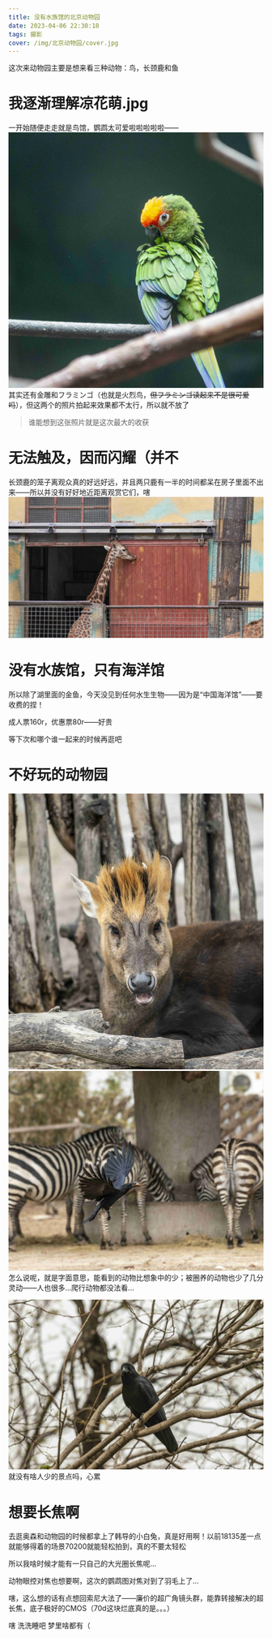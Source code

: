 ```yaml
---
title: 没有水族馆的北京动物园
date: 2023-04-06 22:30:18
tags: 摄影
cover: /img/北京动物园/cover.jpg
---
```

这次来动物园主要是想来看三种动物：鸟，长颈鹿和鱼

# 我逐渐理解凉花萌.jpg
一开始随便走走就是鸟馆，鹦鹉太可爱啦啦啦啦啦——
![](/img/北京动物园/IMG_0144_1.jpg)
其实还有金雕和フラミンゴ（也就是火烈鸟，~~但フラミンゴ读起来不是很可爱吗~~），但这两个的照片拍起来效果都不太行，所以就不放了

> 谁能想到这张照片就是这次最大的收获

# 无法触及，因而闪耀（并不
长颈鹿的笼子离观众真的好远好远，并且两只鹿有一半的时间都呆在房子里面不出来——所以并没有好好地近距离观赏它们，嗐
![](/img/北京动物园/IMG_0187.jpg)

# 没有水族馆，只有海洋馆
所以除了湖里面的金鱼，今天没见到任何水生生物——因为是“中国海洋馆”——要收费的捏！

成人票160r，优惠票80r——好贵

等下次和哪个谁一起来的时候再逛吧

# 不好玩的动物园
![](/img/北京动物园/IMG_0227.jpg)
![](/img/北京动物园/IMG_0174.jpg)
怎么说呢，就是字面意思，能看到的动物比想象中的少；被圈养的动物也少了几分灵动——人也很多...爬行动物都没法看...

![](/img/北京动物园/IMG_0102.jpg)
就没有啥人少的景点吗，心累

# 想要长焦啊
去逛奥森和动物园的时候都拿上了韩导的小白兔，真是好用啊！以前18135差一点就能够得着的场景70200就能轻松拍到，真的不要太轻松

所以我啥时候才能有一只自己的大光圈长焦呢...

动物眼控对焦也想要啊，这次的鹦鹉图对焦对到了羽毛上了...

嗐，这么想的话有点想回索尼大法了——廉价的超广角镜头群，能靠转接解决的超长焦，底子极好的CMOS（70d这块烂底真的是。。。）

嗐 洗洗睡吧 梦里啥都有（